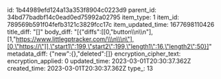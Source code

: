 id: 1b44989efd124a13a353f8904c0223d9
parent_id: 34bd77badbf14c0ead0ed75992a02795
item_type: 1
item_id: 789569b591f04fefb3121c3829fcc17c
item_updated_time: 1677698110426
title_diff: "[]"
body_diff: "[{\"diffs\":[[0,\"button\\\n\\\n\"],[1,\"https://www.littlegptracker.com/\\\n\\\n\"],[0,\"https://\"]],\"start1\":199,\"start2\":199,\"length1\":16,\"length2\":50}]"
metadata_diff: {"new":{},"deleted":[]}
encryption_cipher_text: 
encryption_applied: 0
updated_time: 2023-03-01T20:30:37.362Z
created_time: 2023-03-01T20:30:37.362Z
type_: 13